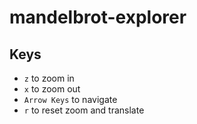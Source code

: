 # mandelbrot-explorer
## Keys  
- ```z``` to zoom in
- ```x``` to zoom out
- ```Arrow Keys``` to navigate
- ```r``` to reset zoom and translate